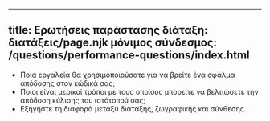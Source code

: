 ***

## title: Ερωτήσεις παράστασης&#xA;διάταξη: διατάξεις/page.njk&#xA;μόνιμος σύνδεσμος: /questions/performance-questions/index.html

*   Ποια εργαλεία θα χρησιμοποιούσατε για να βρείτε ένα σφάλμα απόδοσης στον κώδικά σας;
*   Ποιοι είναι μερικοί τρόποι με τους οποίους μπορείτε να βελτιώσετε την απόδοση κύλισης του ιστότοπού σας;
*   Εξηγήστε τη διαφορά μεταξύ διάταξης, ζωγραφικής και σύνθεσης.
